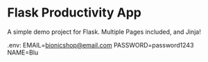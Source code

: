 # Flask Productivity App

A simple demo project for Flask. Multiple Pages included, and Jinja!

.env:
EMAIL=bionicshop@email.com
PASSWORD=password1243
NAME=Blu